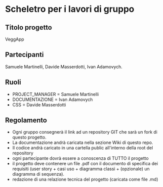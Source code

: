 # Scheletro per i lavori di gruppo

## Titolo progetto 

VeggApp

## Partecipanti
Samuele Martinelli, Davide Masserdotti, Ivan Adamovych.

## Ruoli

* PROJECT_MANAGER = Samuele Martinelli
* DOCUMENTAZIONE = Ivan Adamovych
* CSS = Davide Masserdotti

## Regolamento
* Ogni gruppo consegnerà il link ad un repository GIT che sarà un fork di questo progetto.
* La documentazione andrà caricata nella sezione Wiki di questo repo.
* Il codice andrà caricato in una cartella public all'interno della root del repository
* ogni partecipante dovrà essere a conoscenza di TUTTO il progetto
* il progetto deve contenere un file .pdf con il documento di specifica dei requisiti (user story + casi uso + diagramma classi + (opzionale) un diagramma di sequenza).
* redazione di una relazione tecnica del progetto (caricata come file .md)
